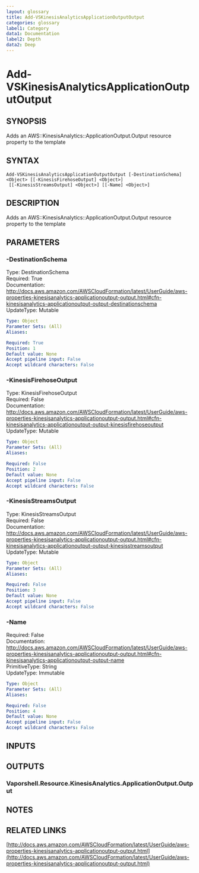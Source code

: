 ```yaml
---
layout: glossary
title: Add-VSKinesisAnalyticsApplicationOutputOutput
categories: glossary
label1: Category
data1: Documentation
label2: Depth
data2: Deep
---
```


# Add-VSKinesisAnalyticsApplicationOutputOutput

## SYNOPSIS
Adds an AWS::KinesisAnalytics::ApplicationOutput.Output resource property to the template

## SYNTAX

```
Add-VSKinesisAnalyticsApplicationOutputOutput [-DestinationSchema] <Object> [[-KinesisFirehoseOutput] <Object>]
 [[-KinesisStreamsOutput] <Object>] [[-Name] <Object>]
```

## DESCRIPTION
Adds an AWS::KinesisAnalytics::ApplicationOutput.Output resource property to the template

## PARAMETERS

### -DestinationSchema
Type: DestinationSchema    
Required: True    
Documentation: http://docs.aws.amazon.com/AWSCloudFormation/latest/UserGuide/aws-properties-kinesisanalytics-applicationoutput-output.html#cfn-kinesisanalytics-applicationoutput-output-destinationschema    
UpdateType: Mutable

```yaml
Type: Object
Parameter Sets: (All)
Aliases: 

Required: True
Position: 1
Default value: None
Accept pipeline input: False
Accept wildcard characters: False
```

### -KinesisFirehoseOutput
Type: KinesisFirehoseOutput    
Required: False    
Documentation: http://docs.aws.amazon.com/AWSCloudFormation/latest/UserGuide/aws-properties-kinesisanalytics-applicationoutput-output.html#cfn-kinesisanalytics-applicationoutput-output-kinesisfirehoseoutput    
UpdateType: Mutable

```yaml
Type: Object
Parameter Sets: (All)
Aliases: 

Required: False
Position: 2
Default value: None
Accept pipeline input: False
Accept wildcard characters: False
```

### -KinesisStreamsOutput
Type: KinesisStreamsOutput    
Required: False    
Documentation: http://docs.aws.amazon.com/AWSCloudFormation/latest/UserGuide/aws-properties-kinesisanalytics-applicationoutput-output.html#cfn-kinesisanalytics-applicationoutput-output-kinesisstreamsoutput    
UpdateType: Mutable

```yaml
Type: Object
Parameter Sets: (All)
Aliases: 

Required: False
Position: 3
Default value: None
Accept pipeline input: False
Accept wildcard characters: False
```

### -Name
Required: False    
Documentation: http://docs.aws.amazon.com/AWSCloudFormation/latest/UserGuide/aws-properties-kinesisanalytics-applicationoutput-output.html#cfn-kinesisanalytics-applicationoutput-output-name    
PrimitiveType: String    
UpdateType: Immutable

```yaml
Type: Object
Parameter Sets: (All)
Aliases: 

Required: False
Position: 4
Default value: None
Accept pipeline input: False
Accept wildcard characters: False
```

## INPUTS

## OUTPUTS

### Vaporshell.Resource.KinesisAnalytics.ApplicationOutput.Output

## NOTES

## RELATED LINKS

[http://docs.aws.amazon.com/AWSCloudFormation/latest/UserGuide/aws-properties-kinesisanalytics-applicationoutput-output.html](http://docs.aws.amazon.com/AWSCloudFormation/latest/UserGuide/aws-properties-kinesisanalytics-applicationoutput-output.html)


